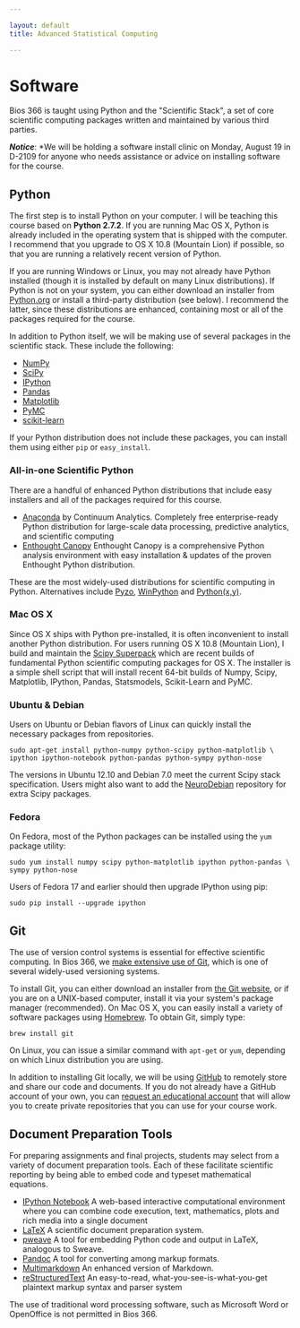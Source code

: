 ```yaml
---

layout: default
title: Advanced Statistical Computing

---
```


# Software

Bios 366 is taught using Python and the "Scientific Stack", a set of core scientific computing packages written and maintained by various third parties.

***Notice***: *We will be holding a software install clinic on Monday, August 19 in D-2109 for anyone who needs assistance or advice on installing software for the course.

## Python

The first step is to install Python on your computer. I will be teaching this course based on **Python 2.7.2**. If you are running Mac OS X, Python is already included in the operating system that is shipped with the computer. I recommend that you upgrade to OS X 10.8 (Mountain Lion) if possible, so that you are running a relatively recent version of Python.

If you are running Windows or Linux, you may not already have Python installed (though it is installed by default on many Linux distributions). If Python is not on your system, you can either download an installer from [Python.org](http://python.org) or install a third-party distribution (see below). I recommend the latter, since these distributions are enhanced, containing most or all of the packages required for the course.

In addition to Python itself, we will be making use of several packages in the scientific stack. These include the following:

* [NumPy](http://www.numpy.org/ "NumPy &mdash; Numpy")
* [SciPy](http://www.scipy.org/ "SciPy.org &mdash; SciPy.org")
* [IPython](http://ipython.org/ "Announcements &mdash; IPython")
* [Pandas](http://pandas.pydata.org/ "Python Data Analysis Library &mdash; pandas: Python Data Analysis Library")
* [Matplotlib](http://matplotlib.org/ "matplotlib: python plotting &mdash; Matplotlib 1.2.1 documentation")
* [PyMC](https://github.com/pymc-devs/pymc "pymc-devs/pymc · GitHub")
* [scikit-learn](http://scikit-learn.org/ "scikit-learn: machine learning in Python &mdash; scikit-learn 0.13.1 documentation")

If your Python distribution does not include these packages, you can install them using either `pip` or `easy_install`.

### All-in-one Scientific Python

There are a handful of enhanced Python distributions that include easy installers and all of the packages required for this course.

* [Anaconda](http://continuum.io/downloads.html) by Continuum Analytics. Completely free enterprise-ready Python distribution for large-scale data processing, predictive analytics, and scientific computing
* [Enthought Canopy](https://www.enthought.com/products/canopy/) Enthought Canopy is a comprehensive Python analysis environment with easy installation & updates of the proven Enthought Python distribution.

These are the most widely-used distributions for scientific computing in Python. Alternatives include [Pyzo](http://www.pyzo.org/), [WinPython](http://code.google.com/p/winpython/) and [Python(x,y)](http://code.google.com/p/pythonxy/).

### Mac OS X

Since OS X ships with Python pre-installed, it is often inconvenient to install another Python distribution. For users running OS X 10.8 (Mountain Lion), I build and maintain the [Scipy Superpack](http://fonnesbeck.github.io/ScipySuperpack/) which are recent builds of fundamental Python scientific computing packages for OS X. The installer is a simple shell script that will install recent 64-bit builds of Numpy,  Scipy, Matplotlib, IPython, Pandas, Statsmodels, Scikit-Learn and PyMC.

### Ubuntu & Debian

Users on Ubuntu or Debian flavors of Linux can quickly install the necessary packages from repositories.

    sudo apt-get install python-numpy python-scipy python-matplotlib \
    ipython ipython-notebook python-pandas python-sympy python-nose

The versions in Ubuntu 12.10 and Debian 7.0 meet the current Scipy stack specification. Users might also want to add the [NeuroDebian](http://neuro.debian.net/) repository for extra Scipy packages.

### Fedora

On Fedora, most of the Python packages can be installed using the `yum` package utility:

    sudo yum install numpy scipy python-matplotlib ipython python-pandas \
    sympy python-nose

Users of Fedora 17 and earlier should then upgrade IPython using pip:

    sudo pip install --upgrade ipython

## Git

The use of version control systems is essential for effective scientific computing. In Bios 366, we [make extensive use of Git](http://fonnesbeck.github.io/Bios366/git.html), which is one of several widely-used versioning systems.

To install Git, you can either download an installer from [the Git website](http://git-scm.com), or if you are on a UNIX-based computer, install it via your system's package manager (recommended). On Mac OS X, you can easily install a variety of software packages using [Homebrew](http://mxcl.github.io/homebrew/ "Homebrew — MacPorts driving you to drink? Try Homebrew!"). To obtain Git, simply type:

    brew install git

On Linux, you can issue a similar command with `apt-get` or `yum`, depending on which Linux distribution you are using.

In addition to installing Git locally, we will be using [GitHub](https://github.com/ "GitHub · Build software better, together.") to remotely store and share our code and documents. If you do not already have a GitHub account of your own, you can [request an educational account](https://github.com/edu) that will allow you to create private repositories that you can use for your course work.


## Document Preparation Tools

For preparing assignments and final projects, students may select from a variety of document preparation tools. Each of these facilitate scientific reporting by being able to embed code and typeset mathematical equations.

* [IPython Notebook](http://ipython.org/notebook.html "The IPython Notebook &mdash; IPython") A web-based interactive computational environment where you can combine code execution, text, mathematics, plots and rich media into a single document
* [LaTeX](http://www.latex-project.org) A scientific document preparation system.
* [pweave](http://mpastell.com/pweave/ "About Pweave &mdash; Pweave - reports from data with Python") A tool for embedding Python code and output in LaTeX, analogous to Sweave.
* [Pandoc](http://johnmacfarlane.net/pandoc/ "Pandoc - About pandoc") A tool for converting among markup formats.
* [Multimarkdown](http://fletcherpenney.net/multimarkdown/ "MultiMarkdown") An enhanced version of Markdown.
* [reStructuredText](http://docutils.sourceforge.net/rst.html "reStructuredText") An easy-to-read, what-you-see-is-what-you-get plaintext markup syntax and parser system

The use of traditional word processing software, such as Microsoft Word or OpenOffice is not permitted in Bios 366.

